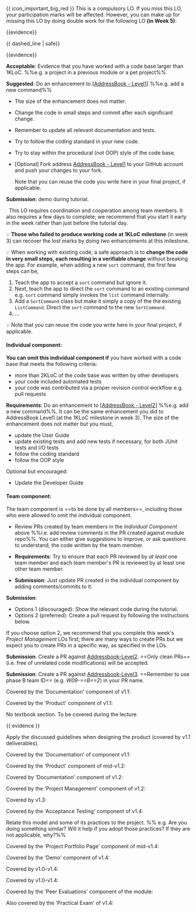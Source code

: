 <div id="1kloc">

{{ icon_important_big_red }} This is a compulsory LO. If you miss this LO, your participation marks will be affected. However, you can make up for missing this LO by doing double work for the following LO **(in Week 5)**:

<panel header="[For Reference] details of the Week 5 LO mentioned above">

{{evidence}}

<include src="project.md#2kloc"/>

</panel>

{{ dashed_line | safe}}

{{evidence}}

**Acceptable**: Evidence that you have worked with a code base larger than 1KLoC. %%e.g. a project in a previous module or a pet project%%

**Suggested**: Do an enhancement to [[AddressBook - Level1]({{module_org}}/addressbook-level1)]  %%e.g. add a new command%%

* The size of the enhancement does not matter.
* Change the code in small steps and commit after each significant change.
* Remember to update all relevant documentation and tests.
* Try to follow the coding standard in your new code.
* Try to stay within the procedural (not OOP) style of the code base.
* [Optional] Fork address [AddressBook - Level1]({{module_org}}/addressbook-level1) to your GitHub account and push your changes to your fork.

  <tip-box type="tip">
  
  Note that you can reuse the code you write here in your final project, if applicable.
 
  </tip-box>

**Submission**: demo during tutorial.

</div>


<div id="2kloc">

<tip-box type="important"> 
  This LO requires coordination and cooperation among team members. It also requires a few days to complete; we recommend that you start it early in the week rather than just before the tutorial day.
</tip-box>

:bulb: **Those who failed to produce working code at 1KLoC milestone** (in week 3) can recover the lost marks by doing _two_ enhancements at this milestone.

:bulb: When working with existing code, a safe approach is to **change the code in very small steps, each resulting in a verifiable change** without breaking the app. For example, when adding a new `sort` command, the first few steps can be,
1. Teach the app to accept a `sort` command but ignore it.
2. Next, teach the app to direct the `sort` command to an existing command e.g. `sort` command simply invokes the `list` command internally.
3. Add a `SortCommand` class but make it simply a copy of the the existing `ListCommand`. Direct the `sort` command to the new `SortCommand`.
4. ...

:bulb: Note that you can reuse the code you write here in your final project, if applicable.
 

#### Individual component:

**You can omit this individual component if** you have worked with a code base that meets the following criteria:
* more than 2KLoC of the code base was written by other developers
* your code included automated tests
* your code was contributed via a proper revision control workflow e.g. pull requests

**Requirements**: Do an enhancement to [[AddressBook - Level2]({{module_org}}/addressbook-level2)]  %%e.g. add a new command%%. It can be the same enhancement you did to AddressBook Level1 (at the 1KLoC milestone in week 3). The size of the enhancement does not matter but you must,
* update the User Guide
* update existing tests and add new tests if necessary, for both JUnit tests and I/O tests
* follow the coding standard
* follow the OOP style

Optional but encouraged:
* Update the Developer Guide

<include src="project.md#submission_PR_optional" />

#### Team component:

The team component is ==to be done by all members==, including those who were allowed to omit the individual component.

* Review PRs created by team members in the _Individual Component_ above %%i.e. add review comments in the PR created against module repo%%. You can either give suggestions to improve, or ask questions to understand, the code written by the team member. 

* **Requirements**: Try to ensure that each PR reviewed by _at least_ one team member and each team member's PR is reviewed by at least one other team member.  

* **Submission**: Just update PR created in the individual component by adding comments/commits to it.

</div>


<div id="submission_PR_optional">

**Submission**: 
* Options 1 (discouraged): Show the relevant code during the tutorial.
* Options 2 (preferred): Create a pull request by following the instructions below.

<include src="../../admin/appendixE-gitHub.md#tutorial-pr-instructions" name="%%Admin {{ icon_embedding }} Appendix E: Using GitHub Project Hosting → Submitting Pull Requests as evidence of an LO%%" dynamic />

If you choose option 2, we recommend that you complete this week's _Project Management_ LOs first; there are many ways to create PRs but we expect you to create PRs in a specific way, as specified in the LOs. 

</div>


<div id="PR_to_AB2">

**Submission**: Create a PR against [Addressbook-Level2]({{module_org}}/addressbook-level2).  ==Only clean PRs== (i.e. free of unrelated code modifications) will be accepted. 

<include src="../../admin/appendixE-gitHub.md#tutorial-pr-instructions" name="%%Admin {{ icon_embedding }} Appendix E: Using GitHub Project Hosting → Submitting Pull Requests as evidence of an LO%%" dynamic />

</div>


<div id="PR_to_AB3">

**Submission**: Create a PR against [Addressbook-Level3]({{module_org}}/addressbook-level3).  ==Remember to use phase B team ID== (e.g. _W09-==B==2_) in your PR name. 

<include src="../../admin/appendixE-gitHub.md#tutorial-pr-instructions" name="%%Admin {{ icon_embedding }} Appendix E: Using GitHub Project Hosting → Submitting Pull Requests as evidence of an LO%%" dynamic />

</div>


<div id="requirements">

Covered by the 'Documentation' component of v1.1:

<dynamic-panel src="../../admin/project-v11.md" header="%%Admin {{ icon_embedding }} Project → v1.1%%" no-close />

</div>


<div id="local_impact_changes">

Covered by the 'Product' component of v1.1:

<dynamic-panel src="../../admin/project-v11.md" header="%%Admin {{ icon_embedding }} Project → v1.1%%" no-close />

</div>


<div id="product_design">

No textbook section. To be covered during the lecture.

{{ evidence }}

Apply the discussed guidelines when designing the product (covered by v1.1 deliverables).

</div>


<div id="user_guide">

Covered by the 'Documentation' of component v1.1:

<dynamic-panel src="../../admin/project-mid-v12.md" header="%%Admin {{ icon_embedding }} Project → mid-v1.2%%" no-close />

</div>


<div id="global_impact_change">

Covered by the 'Product' component of mid-v1.2:

<dynamic-panel src="../../admin/project-mid-v12.md" header="%%Admin {{ icon_embedding }} Project → mid-v1.2%%" no-close />

</div>


<div id="dev_guide">

Covered by 'Documentation' component of v1.2:

<include src="../../admin/project-v12.md" name="%%Admin {{ icon_embedding }} Project → v1.2%%" dynamic />

</div>


<div id="track_progress">

Covered by the 'Project Management' component of v1.2:

<include src="../../admin/project-v12.md" name="%%Admin {{ icon_embedding }} Project → v1.2%%" dynamic />

</div>


<div id="release_produt">

Covered by v1.3:

<include src="../../admin/project-mid-v13.md" name="%%Admin {{ icon_embedding }} Project → v1.3%%" dynamic no-close/>

</div>


<div id="acceptance_testing">


Covered by the 'Acceptance Testing' component of v1.4:

<include src="../../admin/project-v13.md" name="%%Admin {{ icon_embedding }} Project → v1.4%%" dynamic />

</div>


<div id="relate_process">

Relate this model and some of its practices to the project. %%&nbsp;e.g. Are you doing something similar? Will it help if you adopt those practices? If they are not applicable, why?%%

</div>


<div id="describe_contribution">

Covered by the 'Project Portfolio Page' component of mid-v1.4:

<include src="../../admin/project-mid-v14.md" name="%%Admin {{ icon_embedding }} Project → mid-v1.4%%" dynamic />

</div>


<div id="demo">

Covered by the 'Demo' component of v1.4:

<include src="../../admin/project-v14.md" name="%%Admin {{ icon_embedding }} Project → v1.4%%" dynamic />

</div>


<div id="iterative_delivery">

Covered by v1.0-v1.4:

</div>


<div id="brownfield">

Covered by v1.0-v1.4:

</div>


<div id="evaluate_peers">

Covered by the 'Peer Evaluations' component of the module:

<include src="../../admin/peer-evaluations.md" name="%%Admin {{ icon_embedding }} Peer Evaluations%%" dynamic />

Also covered by the 'Practical Exam' of v1.4:

<include src="../../admin/project-v14.md" name="%%Admin {{ icon_embedding }} Project → v1.4%%" dynamic />

</div>